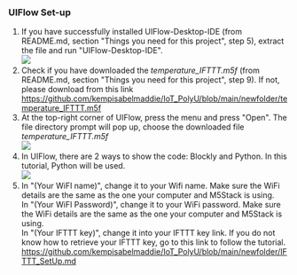 ### UIFlow Set-up
1) If you have successfully installed UIFlow-Desktop-IDE (from README.md, section "Things you need for this project", step 5), extract the file and run "UIFlow-Desktop-IDE". <br/> <img src="https://user-images.githubusercontent.com/56757186/110102736-1ac20000-7de0-11eb-99e0-083316a503b4.png">
2) Check if you have downloaded the _temperature_IFTTT.m5f_ (from README.md, section "Things you need for this project", step 9). If not, please download from this link <br/> <https://github.com/kempisabelmaddie/IoT_PolyU/blob/main/newfolder/temperature_IFTTT.m5f>
3) At the top-right corner of UIFlow, press the menu and press "Open". The file directory prompt will pop up, choose the downloaded file _temperature_IFTTT.m5f_ <br/> <img src="https://user-images.githubusercontent.com/56757186/110104799-91f89380-7de2-11eb-990a-d274b2ce6568.png">
4) In UIFlow, there are 2 ways to show the code: Blockly and Python. In this tutorial, Python will be used.<br/> <img src='https://user-images.githubusercontent.com/80112384/114701267-2bf21b00-9d55-11eb-8e79-8b5706692845.jpg'>
5) In "(Your WiFI name)", change it to your Wifi name. Make sure the WiFi details are the same as the one your computer and M5Stack is using. <br/> In "(Your WiFI Password)", change it to your WiFi password. Make sure the WiFi details are the same as the one your computer and M5Stack is using. <br/> In "(Your IFTTT key)", change it into your IFTTT key link. If you do not know how to retrieve your IFTTT key, go to this link to follow the tutorial.<br/> https://github.com/kempisabelmaddie/IoT_PolyU/blob/main/newfolder/IFTTT_SetUp.md
